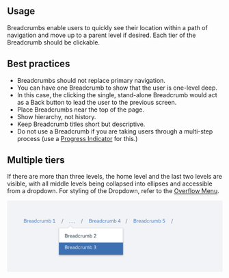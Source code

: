 ## Usage

Breadcrumbs enable users to quickly see their location within a path of navigation and move up to a parent level if desired. Each tier of the Breadcrumb should be clickable.

## Best practices

* Breadcrumbs should not replace primary navigation.
* You can have one Breadcrumb to show that the user is one-level deep.
* In this case, the clicking the single, stand-alone Breadcrumb would act as a Back button to lead the user to the previous screen.
* Place Breadcrumbs near the top of the page.
* Show hierarchy, not history.
* Keep Breadcrumb titles short but descriptive.
* Do not use a Breadcrumb if you are taking users through a multi-step process (use a [Progress Indicator](/components/progress-indicator) for this.)

## Multiple tiers

If there are more than three levels, the home level and the last two levels are visible, with all middle levels being collapsed into ellipses and accessible from a dropdown. For styling of the Dropdown, refer to the [Overflow Menu](/components/overflow-menu).

![multiple tiers of breadcrumb](images/breadcrumb-usage-1.png)
